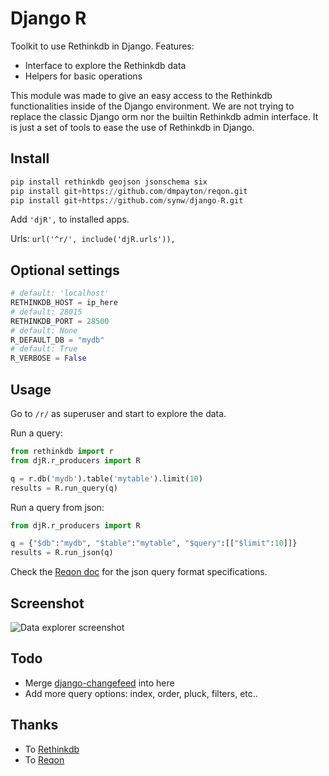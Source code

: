 Django R
========

Toolkit to use Rethinkdb in Django. Features:

- Interface to explore the Rethinkdb data
- Helpers for basic operations

This module was made to give an easy access to the Rethinkdb functionalities inside of the Django environment. 
We are not trying to replace the classic Django orm nor the builtin Rethinkdb admin interface. It is just a set
of tools to ease the use of Rethinkdb in Django.

Install
-------

  ```python
pip install rethinkdb geojson jsonschema six
pip install git+https://github.com/dmpayton/reqon.git
pip install git+https://github.com/synw/django-R.git
  ```

Add `'djR',` to installed apps.

Urls: `url('^r/', include('djR.urls')),`

Optional settings
-----------------

  ```python
# default: 'localhost'
RETHINKDB_HOST = ip_here
# default: 28015
RETHINKDB_PORT = 28500
# default: None
R_DEFAULT_DB = "mydb"
# default: True
R_VERBOSE = False
  ```

Usage
-----

Go to `/r/` as superuser and start to explore the data.

Run a query:

  ```python
from rethinkdb import r
from djR.r_producers import R

q = r.db('mydb').table('mytable').limit(10)
results = R.run_query(q)
  ```

Run a query from json:

  ```python
from djR.r_producers import R

q = {"$db":"mydb", "$table":"mytable", "$query":[["$limit":10]]}
results = R.run_json(q)
  ```
  
Check the [Reqon doc](https://reqon.readthedocs.org/) for the json query format specifications.

Screenshot
----------

![Data explorer screenshot](https://raw.github.com/synw/django-R/master/docs/img/djR_explorer.png)

Todo
----

- Merge [django-changefeed](https://github.com/synw/django-changefeed) into here
- Add more query options: index, order, pluck, filters, etc..

Thanks
------

- To [Rethinkdb](https://rethinkdb.com)
- To [Reqon](https://github.com/dmpayton/reqon.git)